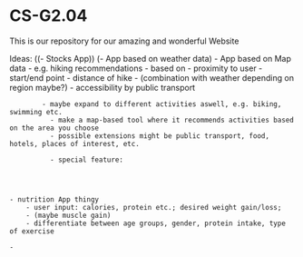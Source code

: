 # CS-G2.04
This is our repository for our amazing and wonderful Website

Ideas: 
    ((- Stocks App)) 
    (- App based on weather data)
    - App based on Map data 
        - e.g. hiking recommendations 
            - based on 
              - proximity to user
              - start/end point
              - distance of hike 
              - (combination with weather depending on region maybe?)
              - accessibility by public transport
              
            - maybe expand to different activities aswell, e.g. biking, swimming etc. 
              - make a map-based tool where it recommends activities based on the area you choose 
              - possible extensions might be public transport, food, hotels, places of interest, etc.
              
              - special feature: 

            


    - nutrition App thingy 
        - user input: calories, protein etc.; desired weight gain/loss; 
        - (maybe muscle gain) 
        - differentiate between age groups, gender, protein intake, type of exercise 

    - 